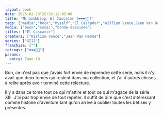 ```yaml
---
layout: book
date: 2025-02-23T20:56:12-05:00
title: "📚 bookblog: El Cascador (❤️❤️❤️🖤🖤)"
tags: ["media","book","Myself","El Cascador","William Vance,Jean Van Hamme"]
media: ["book","comic","bande dessinée"]
titles: ["El Cascador"]
creators: ["William Vance","Jean Van Hamme"]
series: ["XIII"]
franchise: [""]
ratings: ["❤️❤️❤️🖤🖤"]
params:
  entry: Tome 10
---
```


Bon, ce n'est pas que j'avais fort envie de reprendre cette série, mais il n'y avait que deux tomes qui restent dans ma collection, et j'ai d'autres choses à relire après avoir terminé cette relecture.

Il y a dans ce tome tout ce qui m'attire et tout ce qui m'agace de la série XIII. J'ai pas trop envie de tout répéter. Il suffit de dire que c'est intéressant comme histoire d'aventure tant qu'on arrive à oublier toutes les bêtises y présentes.